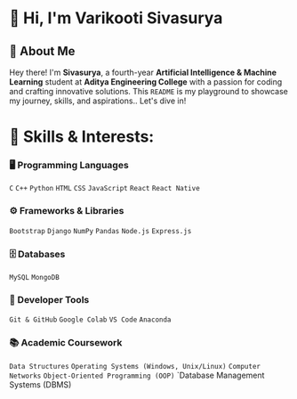 # 👋 Hi, I'm Varikooti Sivasurya

## 📌 About Me

Hey there! I'm **Sivasurya**, a fourth-year **Artificial Intelligence & Machine Learning** student at **Aditya Engineering College** with a passion for coding and crafting innovative solutions. This `README` is my playground to showcase my journey, skills, and aspirations.. Let's dive in! 

# 🚀 Skills & Interests:

### 🖥️ Programming Languages  
`C` `C++` `Python` `HTML` `CSS` `JavaScript` `React` `React Native`

### ⚙️ Frameworks & Libraries  
`Bootstrap` `Django` `NumPy` `Pandas` `Node.js` `Express.js`

### 🗄️ Databases  
`MySQL` `MongoDB`

### 🧰 Developer Tools  
`Git & GitHub` `Google Colab` `VS Code` `Anaconda`

### 📚 Academic Coursework  
`Data Structures` `Operating Systems (Windows, Unix/Linux)` `Computer Networks` `Object-Oriented Programming (OOP)` `Database Management Systems (DBMS)

